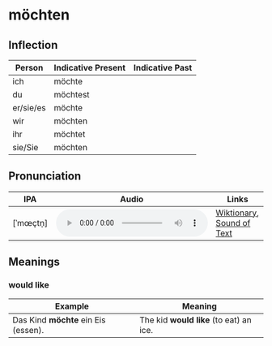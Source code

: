 # möchten

## Inflection

| Person    | Indicative Present | Indicative Past |
| --------- | ------------------ | --------------- |
| ich       | möchte             |                 |
| du        | möchtest           |                 |
| er/sie/es | möchte             |                 |
| wir       | möchten            |                 |
| ihr       | möchtet            |                 |
| sie/Sie   | möchten            |                 |

## Pronunciation

| IPA       | Audio                                                                                                                                            | Links                                                                                           |
| --------- | ------------------------------------------------------------------------------------------------------------------------------------------------ | ----------------------------------------------------------------------------------------------- |
| [ˈmœçtn̩] | <audio controls><source src="https://upload.wikimedia.org/wikipedia/commons/1/12/LL-Q188_%28deu%29-Sebastian_Wallroth-m%C3%B6chten.wav"></audio> | [Wiktionary](https://upload.wikimedia.org/wikipedia/commons/1/12/LL-Q188_%28deu%29-Sebastian_Wallroth-m%C3%B6chten.wav), [Sound of Text](https://soundoftext.nyc3.digitaloceanspaces.com/fd1b3fa0-15b7-11e8-9416-5382295fa6ae.mp3) |

## Meanings

### would like

| Example                              | Meaning                                 |
| ------------------------------------ | --------------------------------------- |
| Das Kind **möchte** ein Eis (essen). | The kid **would like** (to eat) an ice. |
